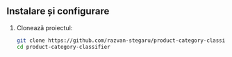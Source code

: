 
##  Instalare și configurare

1. Clonează proiectul:
   ```bash
   git clone https://github.com/razvan-stegaru/product-category-classifier.git
   cd product-category-classifier
